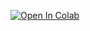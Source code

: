 [![Open In Colab](https://colab.research.google.com/assets/colab-badge.svg)](https://colab.research.google.com/drive/11PIyOG9bOMy9g7OeYlfRKf_RzCDBHkK9#scrollTo=sYr14IuO3Ph4)
